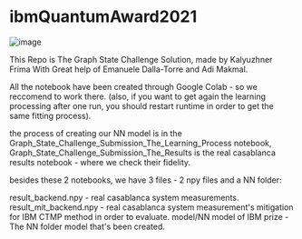 # ibmQuantumAward2021

![image](https://user-images.githubusercontent.com/68012104/114447495-2b357980-9bdb-11eb-9836-c38382127347.png)


This Repo is The Graph State Challenge Solution,
made by Kalyuzhner Frima With Great help of Emanuele Dalla-Torre and Adi Makmal.

All the notebook have been created through Google Colab - so we reccomend to work there.
(also, if you want to get again the learning processing after one run, you should restart runtime in order to get the same fitting process).

the process of creating our NN model is in the Graph_State_Challenge_Submission_The_Learning_Process notebook,
Graph_State_Challenge_Submission_The_Results is the real casablanca results notebook - where we check their fidelity.

besides these 2 notebooks, we have 3 files - 2 npy files and a NN folder:

result_backend.npy - real casablanca system measurements.
result_mit_backend.npy - real casablanca system measurement's mitigation for IBM CTMP method in order to evaluate.
model/NN model of IBM prize - The NN folder model that's been created.
